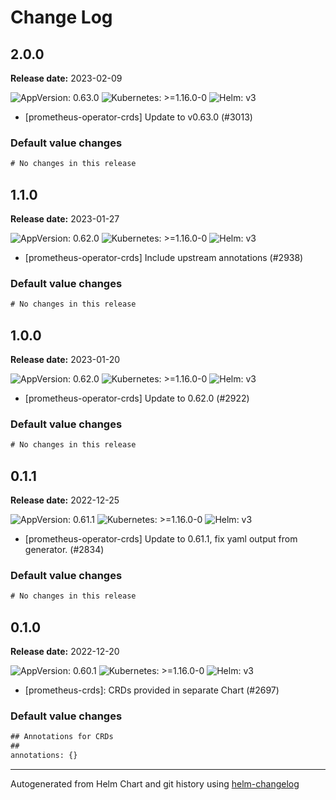 # Change Log

## 2.0.0

**Release date:** 2023-02-09

![AppVersion: 0.63.0](https://img.shields.io/static/v1?label=AppVersion&message=0.63.0&color=success&logo=)
![Kubernetes: >=1.16.0-0](https://img.shields.io/static/v1?label=Kubernetes&message=%3E%3D1.16.0-0&color=informational&logo=kubernetes)
![Helm: v3](https://img.shields.io/static/v1?label=Helm&message=v3&color=informational&logo=helm)


* [prometheus-operator-crds] Update to v0.63.0 (#3013)

### Default value changes

```diff
# No changes in this release
```

## 1.1.0

**Release date:** 2023-01-27

![AppVersion: 0.62.0](https://img.shields.io/static/v1?label=AppVersion&message=0.62.0&color=success&logo=)
![Kubernetes: >=1.16.0-0](https://img.shields.io/static/v1?label=Kubernetes&message=%3E%3D1.16.0-0&color=informational&logo=kubernetes)
![Helm: v3](https://img.shields.io/static/v1?label=Helm&message=v3&color=informational&logo=helm)


* [prometheus-operator-crds] Include upstream annotations (#2938)

### Default value changes

```diff
# No changes in this release
```

## 1.0.0

**Release date:** 2023-01-20

![AppVersion: 0.62.0](https://img.shields.io/static/v1?label=AppVersion&message=0.62.0&color=success&logo=)
![Kubernetes: >=1.16.0-0](https://img.shields.io/static/v1?label=Kubernetes&message=%3E%3D1.16.0-0&color=informational&logo=kubernetes)
![Helm: v3](https://img.shields.io/static/v1?label=Helm&message=v3&color=informational&logo=helm)


* [prometheus-operator-crds] Update to 0.62.0 (#2922)

### Default value changes

```diff
# No changes in this release
```

## 0.1.1

**Release date:** 2022-12-25

![AppVersion: 0.61.1](https://img.shields.io/static/v1?label=AppVersion&message=0.61.1&color=success&logo=)
![Kubernetes: >=1.16.0-0](https://img.shields.io/static/v1?label=Kubernetes&message=%3E%3D1.16.0-0&color=informational&logo=kubernetes)
![Helm: v3](https://img.shields.io/static/v1?label=Helm&message=v3&color=informational&logo=helm)


* [prometheus-operator-crds] Update to 0.61.1, fix yaml output from generator. (#2834)

### Default value changes

```diff
# No changes in this release
```

## 0.1.0

**Release date:** 2022-12-20

![AppVersion: 0.60.1](https://img.shields.io/static/v1?label=AppVersion&message=0.60.1&color=success&logo=)
![Kubernetes: >=1.16.0-0](https://img.shields.io/static/v1?label=Kubernetes&message=%3E%3D1.16.0-0&color=informational&logo=kubernetes)
![Helm: v3](https://img.shields.io/static/v1?label=Helm&message=v3&color=informational&logo=helm)


* [prometheus-crds]: CRDs provided in separate Chart (#2697)

### Default value changes

```diff
## Annotations for CRDs
##
annotations: {}
```

---
Autogenerated from Helm Chart and git history using [helm-changelog](https://github.com/mogensen/helm-changelog)
